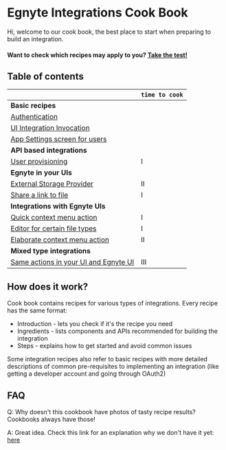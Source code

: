 # Egnyte Integrations Cook Book

Hi, welcome to our cook book, the best place to start when preparing to build an integration.

#### Want to check which recipes may apply to you? [Take the test!](test.md)

## Table of contents

|  | `time to cook` |
| --- | --- |
|**Basic recipes**|
|[Authentication](auth.md)|
|[UI Integration Invocation](ui-framework.md)|
|[App Settings screen for users](app-settings.md)|
|**API based integrations**|
|[User provisioning](TBD.md)|I|
|**Egnyte in your UIs**|
|[External Storage Provider](external-storage.md)|II|
|[Share a link to file](share-link.md)|I|
|**Integrations with Egnyte UIs**|
|[Quick context menu action](context-menu.md)|I|
|[Editor for certain file types](editor.md)|I|
|[Elaborate context menu action](TBD.md)|II|
|**Mixed type integrations**|
|[Same actions in your UI and Egnyte UI](TBD.md)|III|

## How does it work?

Cook book contains recipes for various types of integrations. Every recipe has the same format:
- Introduction - lets you check if it's the recipe you need
- Ingredients - lists components and APIs recommended for building the integration
- Steps - explains how to get started and avoid common issues

Some integration recipes also refer to basic recipes with more detailed descriptions of common pre-requisites to implementing an integration (like getting a developer account and going through OAuth2)

## FAQ

Q: Why doesn't this cookbook have photos of tasty recipe results? Cookbooks always have those!

A: Great idea. Check this link for an explanation why we don't have it yet: [here](TBD.md)
